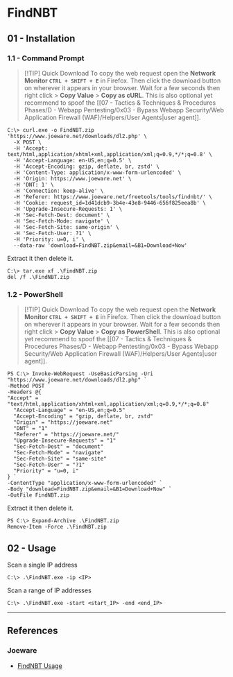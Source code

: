 # FindNBT

## 01 - Installation

### 1.1 - Command Prompt

> [!TIP] Quick Download
> To copy the web request open the **Network Monitor `CTRL + SHIFT + E`** in Firefox. Then click the download button on wherever it appears in your browser. Wait for a few seconds then right click > **Copy Value** > **Copy as cURL**. This is also optional yet recommend to spoof the [[07 - Tactics & Techniques & Procedures Phases/D - Webapp Pentesting/0x03 - Bypass Webapp Security/Web Application Firewall (WAF)/Helpers/User Agents|user agent]].

```
C:\> curl.exe -o FindNBT.zip 'https://www.joeware.net/downloads/dl2.php' \
  -X POST \
  -H 'Accept: text/html,application/xhtml+xml,application/xml;q=0.9,*/*;q=0.8' \
  -H 'Accept-Language: en-US,en;q=0.5' \
  -H 'Accept-Encoding: gzip, deflate, br, zstd' \
  -H 'Content-Type: application/x-www-form-urlencoded' \
  -H 'Origin: https://www.joeware.net' \
  -H 'DNT: 1' \
  -H 'Connection: keep-alive' \
  -H 'Referer: https://www.joeware.net/freetools/tools/findnbt/' \
  -H 'Cookie: request_id=1d41dcb9-3b4e-43e8-9446-656f825eea8b' \
  -H 'Upgrade-Insecure-Requests: 1' \
  -H 'Sec-Fetch-Dest: document' \
  -H 'Sec-Fetch-Mode: navigate' \
  -H 'Sec-Fetch-Site: same-origin' \
  -H 'Sec-Fetch-User: ?1' \
  -H 'Priority: u=0, i' \
  --data-raw 'download=FindNBT.zip&email=&B1=Download+Now'
```

Extract it then delete it.

```
C:\> tar.exe xf .\FindNBT.zip
del /f .\FindNBT.zip
```

### 1.2 - PowerShell

> [!TIP] Quick Download
> To copy the web request open the **Network Monitor `CTRL + SHIFT + E`** in Firefox. Then click the download button on wherever it appears in your browser. Wait for a few seconds then right click > **Copy Value** > **Copy as PowerShell**. This is also optional yet recommend to spoof the [[07 - Tactics & Techniques & Procedures Phases/D - Webapp Pentesting/0x03 - Bypass Webapp Security/Web Application Firewall (WAF)/Helpers/User Agents|user agent]].

```
PS C:\> Invoke-WebRequest -UseBasicParsing -Uri "https://www.joeware.net/downloads/dl2.php" `
-Method POST `
-Headers @{
"Accept" = "text/html,application/xhtml+xml,application/xml;q=0.9,*/*;q=0.8"
  "Accept-Language" = "en-US,en;q=0.5"
  "Accept-Encoding" = "gzip, deflate, br, zstd"
  "Origin" = "https://joeware.net"
  "DNT" = "1"
  "Referer" = "https://joeware.net/"
  "Upgrade-Insecure-Requests" = "1"
  "Sec-Fetch-Dest" = "document"
  "Sec-Fetch-Mode" = "navigate"
  "Sec-Fetch-Site" = "same-site"
  "Sec-Fetch-User" = "?1"
  "Priority" = "u=0, i"
} `
-ContentType "application/x-www-form-urlencoded" `
-Body "download=FindNBT.zip&email=&B1=Download+Now" `
-OutFile FindNBT.zip
```

Extract it then delete it.

```
PS C:\> Expand-Archive .\FindNBT.zip
Remove-Item -Force .\FindNBT.zip
```

## 02 - Usage

Scan a single IP address

```
C:\> .\FindNBT.exe -ip <IP>
```

Scan a range of IP addresses

```
C:\> .\FindNBT.exe -start <start_IP> -end <end_IP>
```

---
## References

### Joeware

- [FindNBT Usage](https://joeware.net/freetools/tools/findnbt/usage.htm)